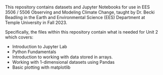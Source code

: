 This repository contains datasets and Jupyter Notebooks for use in EES 3506 / 5506 Observing and Modeling Climate Change, taught by Dr. Becki Beadling in the Earth and Environmental Science (EES) Department at Temple University in Fall 2023.

Specifically, the files within this repository contain what is needed for Unit 2 which covers:
* Introduction to Jupyter Lab
* Python Fundamentals
* Introduction to working with data stored in arrays.
* Working with 1-dimensional datasets using Pandas
* Basic plotting with matplotlib
